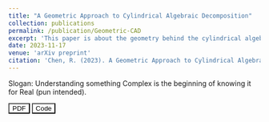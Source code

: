 ```yaml
---
title: "A Geometric Approach to Cylindrical Algebraic Decomposition"
collection: publications
permalink: /publication/Geometric-CAD
excerpt: 'This paper is about the geometry behind the cylindrical algebraic decomposition (CAD, a classical construction in real algebraic geometry). We show that this construction is related to studying finite free (flat) morphisms of real varieties and present a new algorithm for CAD.'
date: 2023-11-17
venue: 'arXiv preprint'
citation: 'Chen, R. (2023). A Geometric Approach to Cylindrical Algebraic Decomposition. arXiv preprint arXiv:2311.10515.'
---
```

Slogan: Understanding something Complex is the beginning of knowing it for Real (pun intended).

<a href="https://arxiv.org/abs/2311.10515" target="_blank"><button style="background-color: white; color: black;">PDF</button></a>&nbsp;<a href="https://github.com/xiaxueqaq/GeometricCADv2" target="_blank"><button style="background-color: white; color: black;">Code</button></a> 
